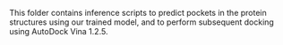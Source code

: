 This folder contains inference scripts to predict pockets in the protein structures using our trained model, and to perform subsequent docking using AutoDock Vina 1.2.5. 



